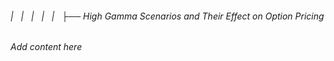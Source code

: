 ###### |   |   |   |   |   ├── High Gamma Scenarios and Their Effect on Option Pricing

*Add content here*